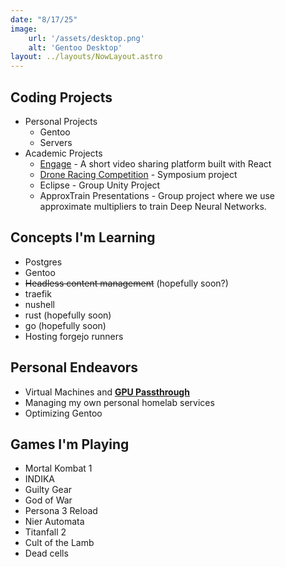 ```yaml
---
date: "8/17/25"
image:
    url: '/assets/desktop.png'
    alt: 'Gentoo Desktop'
layout: ../layouts/NowLayout.astro
---
```


## <i class="fa-solid fa-terminal"></i> Coding Projects

- Personal Projects
  - Gentoo
  - Servers
- Academic Projects
  - [Engage](/projects/engage) - A short video sharing platform built with React
  - [Drone Racing Competition](/projects/drone) - Symposium project
  - Eclipse - Group Unity Project
  - ApproxTrain Presentations - Group project where we use approximate multipliers to train Deep Neural Networks.

## <i class="fa-solid fa-pencil"></i> Concepts I'm Learning
- Postgres
- Gentoo
- ~~Headless content management~~ (hopefully soon?)
- traefik
- nushell
- rust (hopefully soon)
- go (hopefully soon)
- Hosting forgejo runners

## <i class="fa-brands fa-space-awesome"></i> Personal Endeavors
- Virtual Machines and **[GPU Passthrough](https://gitlab.joshrandall.net/josh/kvm-gpu-scripts)**
- Managing my own personal homelab services
- Optimizing Gentoo


## <i class="fa-solid fa-gamepad"></i> Games I'm Playing
- Mortal Kombat 1
- INDIKA
- Guilty Gear
- God of War
- Persona 3 Reload
- Nier Automata
- Titanfall 2
- Cult of the Lamb
- Dead cells

<!-- ## <i class="fa-brands fa-youtube"></i> Content Focuses
Some content ideas are in the works.
- Learning Davinci Resolve
- Learning KdenLive -->

<!-- ## <i class="fa-solid fa-tv"></i> What I'm Watching
*Anything crossed out I recently completed*
- Bocchi The Rock
- ~~Horimiya~~
- Euphoria \**Rewatching* -->

<!-- ## <i class="fa-solid fa-headphones"></i> Music I'm Listening To
<iframe style="border-radius:12px" src="https://open.spotify.com/embed/track/5Ll8FKX2KnoaL5x7tP0D3V?utm_source=generator&theme=0" width="100%" height="152" frameBorder="0" allowfullscreen="" allow="autoplay; clipboard-write; encrypted-media; fullscreen; picture-in-picture" loading="lazy"></iframe> -->
<!-- -  Levi Ryan, blksmiith
<iframe style="border-radius:12px" src="https://open.spotify.com/embed/track/2llmSAUZzE3lusEW8IjKKm?utm_source=generator&theme=0" width="100%" height="152" frameBorder="0" allowfullscreen="" allow="autoplay; clipboard-write; encrypted-media; fullscreen; picture-in-picture" loading="lazy"></iframe>
<iframe style="border-radius:12px" src="https://open.spotify.com/embed/track/1Tl7EQXOy8J41f2FfYSjSa?utm_source=generator&theme=0" width="100%" height="152" frameBorder="0" allowfullscreen="" allow="autoplay; clipboard-write; encrypted-media; fullscreen; picture-in-picture" loading="lazy"></iframe>
<iframe style="border-radius:12px" src="https://open.spotify.com/embed/track/3nsKCNqxtdYclc6EpwVVRV?utm_source=generator&theme=0" width="100%" height="152" frameBorder="0" allowfullscreen="" allow="autoplay; clipboard-write; encrypted-media; fullscreen; picture-in-picture" loading="lazy"></iframe> -->

<!-- - Anything in my electronic playlist
<iframe style="border-radius:12px" src="https://open.spotify.com/embed/playlist/305CgEQGtmagEyR8RCoBIy?utm_source=generator&theme=0" width="100%" height="152" frameBorder="0" allowfullscreen="" allow="autoplay; clipboard-write; encrypted-media; fullscreen; picture-in-picture" loading="lazy"></iframe>

- Breakcore
<iframe style="border-radius:12px" src="https://open.spotify.com/embed/playlist/7ILLO4blVTqacQP69hbsrc?utm_source=generator&theme=0" width="100%" height="152" frameBorder="0" allowfullscreen="" allow="autoplay; clipboard-write; encrypted-media; fullscreen; picture-in-picture" loading="lazy"></iframe> -->